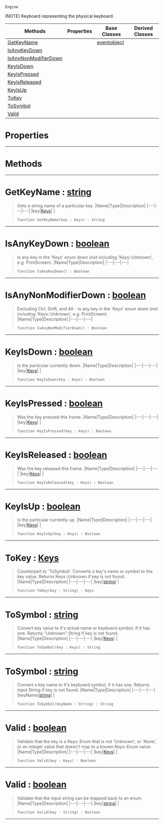  `Engine`

(NOTE) Keyboard representing the physical keyboard.

|Methods|Properties|Base Classes|Derived Classes|
|---|---|---|---|
|[ GetKeyName](https://github.com/ZilchEngine/ZilchDocs/blob/master/code_reference/class_reference/keyboard.md#getkeyname-zilch-engine-d)| |[eventobject](https://github.com/ZilchEngine/ZilchDocs/blob/master/code_reference/class_reference/eventobject.md)| |
|[ IsAnyKeyDown](https://github.com/ZilchEngine/ZilchDocs/blob/master/code_reference/class_reference/keyboard.md#isanykeydown-zilch-engine)| | | |
|[ IsAnyNonModifierDown](https://github.com/ZilchEngine/ZilchDocs/blob/master/code_reference/class_reference/keyboard.md#isanynonmodifierdown-zer)| | | |
|[ KeyIsDown](https://github.com/ZilchEngine/ZilchDocs/blob/master/code_reference/class_reference/keyboard.md#keyisdown-zilch-engine-do)| | | |
|[ KeyIsPressed](https://github.com/ZilchEngine/ZilchDocs/blob/master/code_reference/class_reference/keyboard.md#keyispressed-zilch-engine)| | | |
|[ KeyIsReleased](https://github.com/ZilchEngine/ZilchDocs/blob/master/code_reference/class_reference/keyboard.md#keyisreleased-zilch-engin)| | | |
|[ KeyIsUp](https://github.com/ZilchEngine/ZilchDocs/blob/master/code_reference/class_reference/keyboard.md#keyisup-zilch-engine-docu)| | | |
|[ ToKey](https://github.com/ZilchEngine/ZilchDocs/blob/master/code_reference/class_reference/keyboard.md#tokey-zilch-engine-docume)| | | |
|[ ToSymbol](https://github.com/ZilchEngine/ZilchDocs/blob/master/code_reference/class_reference/keyboard.md#tosymbol-zilch-engine-doc)| | | |
|[ Valid](https://github.com/ZilchEngine/ZilchDocs/blob/master/code_reference/class_reference/keyboard.md#valid-zilch-engine-docume)| | | |


 #  Properties


---  
 #  Methods


---  
 #  GetKeyName : [string](https://github.com/ZilchEngine/ZilchDocs/blob/master/code_reference/nada_base_types/string.md)

> Gets a string name of a particular key.
> |Name|Type|Description|
> |---|---|---|
> |key|[Keys](https://github.com/ZilchEngine/ZilchDocs/blob/master/code_reference/enum_reference.md#keys)| |
> ``` lang=cpp, name=Nada
> function GetKeyName(key : Keys) : String
> ``` 


---  
 #  IsAnyKeyDown : [boolean](https://github.com/ZilchEngine/ZilchDocs/blob/master/code_reference/nada_base_types/boolean.md)

> Is any key in the 'Keys' enum down (not including 'Keys::Unknown', e.g. PrintScreen).
> |Name|Type|Description|
> |---|---|---|
> ``` lang=cpp, name=Nada
> function IsAnyKeyDown() : Boolean
> ``` 


---  
 #  IsAnyNonModifierDown : [boolean](https://github.com/ZilchEngine/ZilchDocs/blob/master/code_reference/nada_base_types/boolean.md)

> Excluding Ctrl, Shift, and Alt - is any key in the 'Keys' enum down (not including 'Keys::Unknown', e.g. PrintScreen).
> |Name|Type|Description|
> |---|---|---|
> ``` lang=cpp, name=Nada
> function IsAnyNonModifierDown() : Boolean
> ``` 


---  
 #  KeyIsDown : [boolean](https://github.com/ZilchEngine/ZilchDocs/blob/master/code_reference/nada_base_types/boolean.md)

> Is the particular currently down.
> |Name|Type|Description|
> |---|---|---|
> |key|[Keys](https://github.com/ZilchEngine/ZilchDocs/blob/master/code_reference/enum_reference.md#keys)| |
> ``` lang=cpp, name=Nada
> function KeyIsDown(key : Keys) : Boolean
> ``` 


---  
 #  KeyIsPressed : [boolean](https://github.com/ZilchEngine/ZilchDocs/blob/master/code_reference/nada_base_types/boolean.md)

> Was the key pressed this frame.
> |Name|Type|Description|
> |---|---|---|
> |key|[Keys](https://github.com/ZilchEngine/ZilchDocs/blob/master/code_reference/enum_reference.md#keys)| |
> ``` lang=cpp, name=Nada
> function KeyIsPressed(key : Keys) : Boolean
> ``` 


---  
 #  KeyIsReleased : [boolean](https://github.com/ZilchEngine/ZilchDocs/blob/master/code_reference/nada_base_types/boolean.md)

> Was the key released this frame.
> |Name|Type|Description|
> |---|---|---|
> |key|[Keys](https://github.com/ZilchEngine/ZilchDocs/blob/master/code_reference/enum_reference.md#keys)| |
> ``` lang=cpp, name=Nada
> function KeyIsReleased(key : Keys) : Boolean
> ``` 


---  
 #  KeyIsUp : [boolean](https://github.com/ZilchEngine/ZilchDocs/blob/master/code_reference/nada_base_types/boolean.md)

> Is the particular currently up.
> |Name|Type|Description|
> |---|---|---|
> |key|[Keys](https://github.com/ZilchEngine/ZilchDocs/blob/master/code_reference/enum_reference.md#keys)| |
> ``` lang=cpp, name=Nada
> function KeyIsUp(key : Keys) : Boolean
> ``` 


---  
 #  ToKey : [Keys](https://github.com/ZilchEngine/ZilchDocs/blob/master/code_reference/enum_reference.md#keys)

> Counterpart to 'ToSymbol'. Converts a key's name or symbol to the key value. Returns Keys::Unknown if key is not found.
> |Name|Type|Description|
> |---|---|---|
> |key|[string](https://github.com/ZilchEngine/ZilchDocs/blob/master/code_reference/nada_base_types/string.md)| |
> ``` lang=cpp, name=Nada
> function ToKey(key : String) : Keys
> ``` 


---  
 #  ToSymbol : [string](https://github.com/ZilchEngine/ZilchDocs/blob/master/code_reference/nada_base_types/string.md)

> Convert key value to it's actual name or keyboard symbol, if it has one. Returns "Unknown" String if key is not found.
> |Name|Type|Description|
> |---|---|---|
> |key|[Keys](https://github.com/ZilchEngine/ZilchDocs/blob/master/code_reference/enum_reference.md#keys)| |
> ``` lang=cpp, name=Nada
> function ToSymbol(key : Keys) : String
> ``` 


---  
 #  ToSymbol : [string](https://github.com/ZilchEngine/ZilchDocs/blob/master/code_reference/nada_base_types/string.md)

> Convert a key name to it's keyboard symbol, if it has one. Returns input String if key is not found.
> |Name|Type|Description|
> |---|---|---|
> |keyName|[string](https://github.com/ZilchEngine/ZilchDocs/blob/master/code_reference/nada_base_types/string.md)| |
> ``` lang=cpp, name=Nada
> function ToSymbol(keyName : String) : String
> ``` 


---  
 #  Valid : [boolean](https://github.com/ZilchEngine/ZilchDocs/blob/master/code_reference/nada_base_types/boolean.md)

> Validate that the key is a Keys::Enum that is not 'Unknown', or 'None', or an integer value that doesn't map to a known Keys::Enum value.
> |Name|Type|Description|
> |---|---|---|
> |key|[Keys](https://github.com/ZilchEngine/ZilchDocs/blob/master/code_reference/enum_reference.md#keys)| |
> ``` lang=cpp, name=Nada
> function Valid(key : Keys) : Boolean
> ``` 


---  
 #  Valid : [boolean](https://github.com/ZilchEngine/ZilchDocs/blob/master/code_reference/nada_base_types/boolean.md)

> Validate that the input string can be mapped back to an enum.
> |Name|Type|Description|
> |---|---|---|
> |key|[string](https://github.com/ZilchEngine/ZilchDocs/blob/master/code_reference/nada_base_types/string.md)| |
> ``` lang=cpp, name=Nada
> function Valid(key : String) : Boolean
> ``` 


---  
 

 